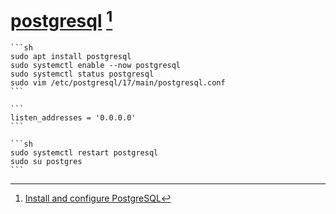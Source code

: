 # [postgresql](https://www.postgresql.org/) [^1]

````{tab} Ubuntu ARM
```sh
sudo apt install postgresql
sudo systemctl enable --now postgresql
sudo systemctl status postgresql
sudo vim /etc/postgresql/17/main/postgresql.conf
```

```
listen_addresses = '0.0.0.0'
```

```sh
sudo systemctl restart postgresql
sudo su postgres
```
````

[^1]: [Install and configure PostgreSQL](https://ubuntu.com/server/docs/install-and-configure-postgresql)